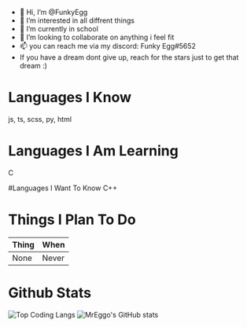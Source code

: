 - 👋 Hi, I’m @FunkyEgg
- 👀 I’m interested in all diffrent things
- 🌱 I’m currently in school
- 💞️ I’m looking to collaborate on anything i feel fit
- 📫 you can reach me via my discord: Funky Egg#5652
- If you have a dream dont give up, reach for the stars just to get that dream :)

# Languages I Know
js, ts, scss, py, html

# Languages I Am Learning
C

#Languages I Want To Know
C++

# Things I Plan To Do
| Thing | When |
| ----- | ---- |
| None | Never |

# Github Stats

![Top Coding Langs](https://github-readme-stats.vercel.app/api/top-langs/?username=FunkyEgg&theme=tokyonight)
![MrEggo's GitHub stats](https://github-readme-stats.vercel.app/api?username=FunkyEgg&count_private=true&theme=tokyonight)
